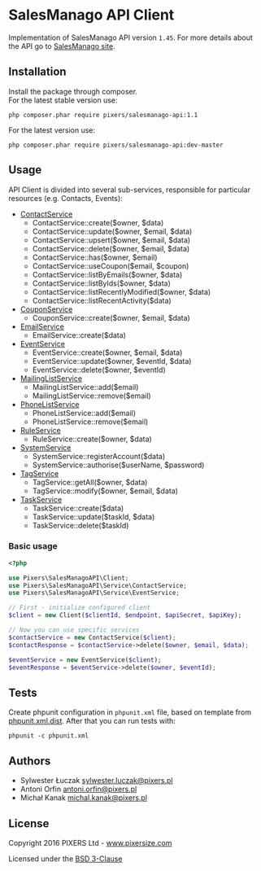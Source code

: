 # SalesManago API Client

Implementation of SalesManago API version `1.45`.
For more details about the API go to [SalesManago site].

## Installation

Install the package through composer.  
For the latest stable version use:

```
php composer.phar require pixers/salesmanago-api:1.1
```

For the latest version use:

```
php composer.phar require pixers/salesmanago-api:dev-master
```

## Usage

API Client is divided into several sub-services, responsible for particular resources (e.g. Contacts, Events):

* [ContactService](src/Pixers/SalesManagoAPI/Service/ContactService.php)
    * ContactService::create($owner, $data)
    * ContactService::update($owner, $email, $data)
    * ContactService::upsert($owner, $email, $data)
    * ContactService::delete($owner, $email, $data)
    * ContactService::has($owner, $email)
    * ContactService::useCoupon($email, $coupon)
    * ContactService::listByEmails($owner, $data)
    * ContactService::listByIds($owner, $data)
    * ContactService::listRecentlyModified($owner, $data)
    * ContactService::listRecentActivity($data)
* [CouponService](src/Pixers/SalesManagoAPI/Service/CouponService.php)
    * CouponService::create($owner, $email, $data)
* [EmailService](src/Pixers/SalesManagoAPI/Service/EmailService.php)
    * EmailService::create($data)
* [EventService](src/Pixers/SalesManagoAPI/Service/EventService.php)
    * EventService::create($owner, $email, $data)
    * EventService::update($owner, $eventId, $data)
    * EventService::delete($owner, $eventId)
* [MailingListService](src/Pixers/SalesManagoAPI/Service/MailingListService.php)
    * MailingListService::add($email)
    * MailingListService::remove($email)
* [PhoneListService](src/Pixers/SalesManagoAPI/Service/PhoneListService.php)
    * PhoneListService::add($email)
    * PhoneListService::remove($email)
* [RuleService](src/Pixers/SalesManagoAPI/Service/RuleService.php)
    * RuleService::create($owner, $data)
* [SystemService](src/Pixers/SalesManagoAPI/Service/SystemService.php)
    * SystemService::registerAccount($data)
    * SystemService::authorise($userName, $password)
* [TagService](src/Pixers/SalesManagoAPI/Service/TagService.php)
    * TagService::getAll($owner, $data)
    * TagService::modify($owner, $email, $data)
* [TaskService](src/Pixers/SalesManagoAPI/Service/TaskService.php)
    * TaskService::create($data)
    * TaskService::update($taskId, $data)
    * TaskService::delete($taskId)

### Basic usage

```php
<?php

use Pixers\SalesManagoAPI\Client;
use Pixers\SalesManagoAPI\Service\ContactService;
use Pixers\SalesManagoAPI\Service\EventService;

// First - initialize configured client
$client = new Client($clientId, $endpoint, $apiSecret, $apiKey);

// Now you can use specific services
$contactService = new ContactService($client);
$contactResponse = $contactService->delete($owner, $email, $data);

$eventService = new EventService($client);
$eventResponse = $eventService->delete($owner, $eventId);
```

## Tests

Create phpunit configuration in `phpunit.xml` file, based on template from [phpunit.xml.dist](phpunit.xml.dist).
After that you can run tests with:

`phpunit -c phpunit.xml`

## Authors

* Sylwester Łuczak <sylwester.luczak@pixers.pl>
* Antoni Orfin <antoni.orfin@pixers.pl>
* Michał Kanak <michal.kanak@pixers.pl>

## License

Copyright 2016 PIXERS Ltd - www.pixersize.com

Licensed under the [BSD 3-Clause](LICENSE)

[SalesManago site]:http://www.salesmanago.pl/marketing-automation/developers.htm